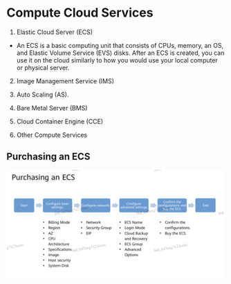 # Compute Cloud Services

1. Elastic Cloud Server (ECS)
- An ECS is a basic computing unit that consists of CPUs, memory, an OS, and Elastic Volume Service (EVS) disks. After an ECS is created, you can use it on the cloud similarly to how you would use your local computer or physical server.

2. Image Management Service (IMS)

3. Auto Scaling (AS).

4. Bare Metal Server (BMS)

5. Cloud Container Engine (CCE)

6. Other Compute Services


## Purchasing an ECS
![image](images/image.png)
